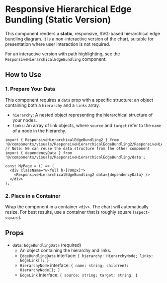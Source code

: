 # Responsive Hierarchical Edge Bundling (Static Version)

This component renders a **static**, responsive, SVG-based hierarchical edge bundling diagram. It is a non-interactive version of the chart, suitable for presentation where user interaction is not required.

For an interactive version with path highlighting, see the `ResponsiveHierarchicalEdgeBundling` component.

## How to Use

### 1. Prepare Your Data

This component requires a `data` prop with a specific structure: an object containing both a `hierarchy` and a `links` array.

-   `hierarchy`: A nested object representing the hierarchical structure of your nodes.
-   `links`: An array of link objects, where `source` and `target` refer to the `name` of a node in the hierarchy.

```tsx
import { ResponsiveHierarchicalEdgeBundling2 } from '@/components/visuals/ResponsiveHierarchicalEdgeBundling2/ResponsiveHierarchicalEdgeBundling2';
// Note: We can reuse the data structure from the other component
import { dependencyData } from '@/components/visuals/ResponsiveHierarchicalEdgeBundling/data';

const MyPage = () => (
  <div className="w-full h-[700px]">
    <ResponsiveHierarchicalEdgeBundling2 data={dependencyData} />
  </div>
);
```

### 2. Place in a Container

Wrap the component in a container `<div>`. The chart will automatically resize. For best results, use a container that is roughly square (`aspect-square`).

## Props

-   **`data`**: `EdgeBundlingData` (required)
    -   An object containing the hierarchy and links.
    -   `EdgeBundlingData` interface: `{ hierarchy: HierarchyNode; links: EdgeLink[]; }`
    -   `HierarchyNode` interface: `{ name: string; children?: HierarchyNode[]; }`
    -   `EdgeLink` interface: `{ source: string; target: string; }`
